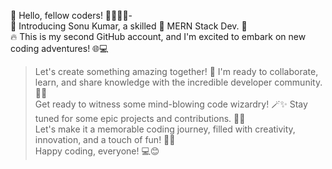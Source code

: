 👋 Hello, fellow coders! 👩‍💻👨‍💻-  
📢 Introducing Sonu Kumar, a skilled 🌟 MERN Stack Dev. 🚀  
🔥 This is my second GitHub account, and I'm excited to embark on new coding adventures! 🌐💻  


> Let's create something amazing together! 🤝 I'm ready to collaborate, learn, and share knowledge with the incredible developer community. 🧠💡  
> Get ready to witness some mind-blowing code wizardry! 🪄✨ Stay tuned for some epic projects and contributions. 💪🚀  
> Let's make it a memorable coding journey, filled with creativity, innovation, and a touch of fun! 🎉🌈  
> Happy coding, everyone! 💻😊  

